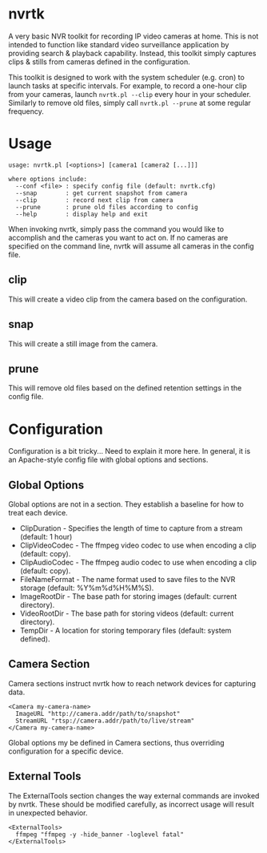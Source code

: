 nvrtk
=====

A very basic NVR toolkit for recording IP video cameras at home.  This is not intended to
function like standard video surveillance application by providing search & playback
capability.  Instead, this toolkit simply captures clips & stills from cameras defined in
the configuration.

This toolkit is designed to work with the system scheduler (e.g. cron) to launch tasks at
specific intervals.  For example, to record a one-hour clip from your cameras, launch
`nvrtk.pl --clip` every hour in your scheduler.  Similarly to remove old files, simply
call `nvrtk.pl --prune` at some regular frequency.

Usage
=====

    usage: nvrtk.pl [<options>] [camera1 [camera2 [...]]]

    where options include:
      --conf <file> : specify config file (default: nvrtk.cfg)
      --snap        : get current snapshot from camera
      --clip        : record next clip from camera
      --prune       : prune old files according to config
      --help        : display help and exit

When invoking nvrtk, simply pass the command you would like to accomplish and the cameras
you want to act on.  If no cameras are specified on the command line, nvrtk will assume all
cameras in the config file.

clip
----

This will create a video clip from the camera based on the configuration.

snap
----

This will create a still image from the camera.

prune
-----

This will remove old files based on the defined retention settings in the config file.

Configuration
=============

Configuration is a bit tricky...  Need to explain it more here.  In general, it is an
Apache-style config file with global options and sections.

Global Options
--------------

Global options are not in a section.  They establish a baseline for how to treat each
device.

* ClipDuration - Specifies the length of time to capture from a stream (default: 1 hour)
* ClipVideoCodec - The ffmpeg video codec to use when encoding a clip (default: copy).
* ClipAudioCodec - The ffmpeg audio codec to use when encoding a clip (default: copy).
* FileNameFormat - The name format used to save files to the NVR storage (default: %Y%m%d%H%M%S).
* ImageRootDir - The base path for storing images (default: current directory).
* VideoRootDir - The base path for storing videos (default: current directory).
* TempDir - A location for storing temporary files (default: system defined).

Camera Section
--------------

Camera sections instruct nvrtk how to reach network devices for capturing data.

    <Camera my-camera-name>
      ImageURL "http://camera.addr/path/to/snapshot"
      StreamURL "rtsp://camera.addr/path/to/live/stream"
    </Camera my-camera-name>

Global options my be defined in Camera sections, thus overriding configuration for a
specific device.

External Tools
--------------

The ExternalTools section changes the way external commands are invoked by nvrtk.  These
should be modified carefully, as incorrect usage will result in unexpected behavior.

    <ExternalTools>
      ffmpeg "ffmpeg -y -hide_banner -loglevel fatal"
    </ExternalTools>
